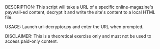 DESCRIPTION:
This script will take a URL of a specific online-magazine's paywall-ed content, decrypt it and write the site's content to a local HTML file.

USAGE:
Launch url-decryptor.py and enter the URL when prompted.

DISCLAIMER:
This is a theoretical exercise only and must not be used to access paid-only content.